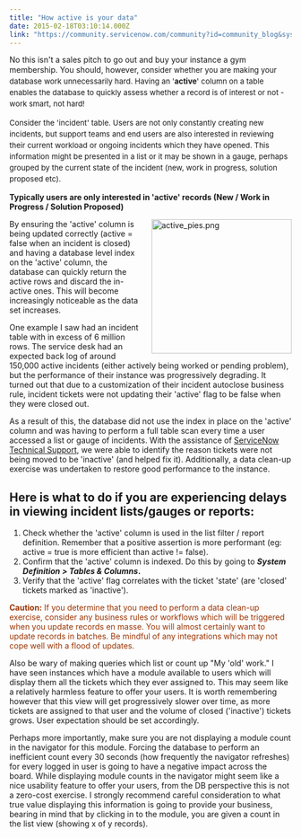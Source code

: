 ```yaml
---
title: "How active is your data"
date: 2015-02-18T03:10:14.000Z
link: "https://community.servicenow.com/community?id=community_blog&sys_id=173d6ee5dbd0dbc01dcaf3231f961925"
---
```

<p>No this isn't a sales pitch to go out and buy your instance a gym membership. You should, however, <span style="font-size: 10pt; line-height: 1.5em;">consider whether you are making your database work unnecessarily hard. Having an '<strong>active</strong>' column on a table enables the database to quickly assess whether a record is of interest or not - work smart, not hard! </span></p><p><span style="font-size: 10pt; line-height: 1.5em;"> </span></p><p><span style="font-size: 10pt; line-height: 1.5em;">Consider the 'incident' table. Users are not only constantly creating new incidents, but support teams and end users are also interested in reviewing their current workload or ongoing incidents which they have opened. This information might be presented in a list or it may be shown in a gauge, perhaps grouped by the current state of the incident (new, work in progress, solution proposed etc).</span></p><p><strong> </strong></p><p><strong>Typically users are only interested in 'active' records (New / Work in Progress / Solution Proposed)</strong></p><p><strong> </strong></p><p><img   alt="active_pies.png" class="image-0 jive-image" height="239" src="ca716942dbdcd344e9737a9e0f96193e.iix" style="padding-left: 20px; height: 239px; width: 250.304px; float: right;" width="250"/></p><p>By ensuring the 'active' column is being updated correctly (active = false when an incident is closed) and having a database level index on the 'active' column, the database can quickly return the active rows and discard the in-active ones. This will become increasingly noticeable as the data set increases.</p><p></p><p>One example I saw had an incident table with in excess of 6 million rows. The service desk had an expected back log of around 150,000 active incidents (either actively being worked or pending problem), but the performance of their instance was progressively degrading. It turned out that due to a customization of their incident autoclose business rule, incident tickets were not updating their 'active' flag to be false when they were closed out.</p><p></p><p>As a result of this, the database did not use the index in place on the 'active' column and was having to perform a full table scan every time a user accessed a list or gauge of incidents. With the assistance of <a title="ww.servicenow.com/support.html" href="https://www.servicenow.com/support.html">ServiceNow Technical Support,</a> we were able to identify the reason tickets were not being moved to be 'inactive' (and helped fix it). Additionally, a data clean-up exercise was undertaken to restore good performance to the instance.</p><p></p><p><strong> </strong></p><p></p><h2>Here is what to do if you are experiencing delays in viewing incident lists/gauges or reports:</h2><ol><li>Check whether the 'active' column is used in the list filter / report definition. Remember that a positive assertion is more performant (eg: active = true is more efficient than active != false).</li><li>Confirm that the 'active' column is indexed. Do this by going to <em><strong>System Definition &gt; Tables &amp; Columns</strong></em><strong>.</strong></li><li>Verify that the 'active' flag correlates with the ticket 'state' (are 'closed' tickets marked as 'inactive').</li></ol><p></p><p><span style="color: #993300;"><strong>Caution:</strong> If you determine that you need to perform a data clean-up exercise, consider any business rules or workflows which will be triggered when you update records en masse. You will almost certainly want to update records in batches. Be mindful of any integrations which may not cope well with a flood of updates.</span></p><p></p><p>Also be wary of making queries which list or count up "My 'old' work." I have seen instances which have a module available to users which will display them all the tickets which they ever assigned to. This may seem like a relatively harmless feature to offer your users. It is worth remembering however that this view will get progressively slower over time, as more tickets are assigned to that user and the volume of closed ('inactive') tickets grows. User expectation should be set accordingly.</p><p></p><p>Perhaps more importantly, make sure you are not displaying a module count in the navigator for this module. Forcing the database to perform an inefficient count every 30 seconds (how frequently the navigator refreshes) for every logged in user is going to have a negative impact across the board. While displaying module counts in the navigator might seem like a nice usability feature to offer your users, from the DB perspective this is not a zero-cost exercise. I strongly recommend careful consideration to what true value displaying this information is going to provide your business, bearing in mind that by clicking in to the module, you are given a count in the list view (showing x of y records).</p>